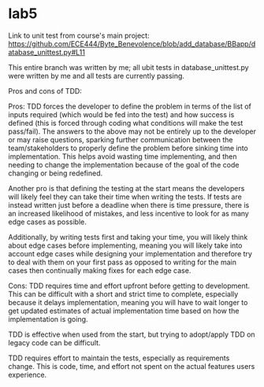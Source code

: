 # lab5

Link to unit test from course's main project:
https://github.com/ECE444/Byte_Benevolence/blob/add_database/BBapp/database_unittest.py#L11

This entire branch was written by me; all ubit tests in database_unittest.py were written by me and all tests are currently passing.

Pros and cons of TDD:

Pros:
TDD forces the developer to define the problem in terms of the list of inputs required (which would be fed into the test) and how success is defined (this is forced through coding what conditions will make the test pass/fail). The answers to the above may not be entirely up to the developer or may raise questions, sparking further communication between the team/stakeholders to properly define the problem before sinking time into implementation. This helps avoid wasting time implementing, and then needing to change the implementation because of the goal of the code changing or being redefined.

Another pro is that defining the testing at the start means the developers will likely feel they can take their time when writing the tests. If tests are instead written just before a deadline when there is time pressure, there is an increased likelihood of mistakes, and less incentive to look for as many edge cases as possible.

Additionally, by writing tests first and taking your time, you will likely think about edge cases before implementing, meaning you will likely take into account edge cases while designing your implementation and therefore try to deal with them on your first pass as opposed to writing for the main cases then continually making fixes for each edge case.

Cons:
TDD requires time and effort upfront before getting to development. This can be difficult with a short and strict time to complete, especially because it delays implementation, meaning you will have to wait longer to get updated estimates of actual implementation time based on how the implementation is going.

TDD is effective when used from the start, but trying to adopt/apply TDD on legacy code can be difficult.

TDD requires effort to maintain the tests, especially as requirements change. This is code, time, and effort not spent on the actual features users experience.
